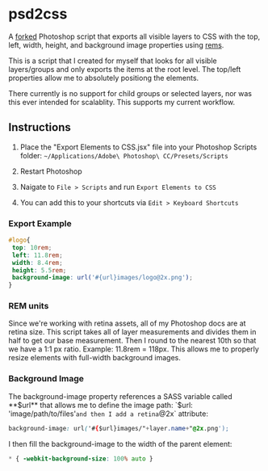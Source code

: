 psd2css
=======

A [forked](http://www.ps-scripts.com/bb/viewtopic.php?p=9745&sid=03d540b9a8788dee9a1f51d6539e0ee0#p9745) Photoshop script that exports all visible layers to CSS with the top, left, width, height, and background image properties using [rems](http://snook.ca/archives/html_and_css/font-size-with-rem).

This is a script that I created for myself that looks for all visible layers/groups and only exports the items at the root level. The top/left properties allow me to absolutely positiong the elements.

There currently is no support for child groups or selected layers, nor was this ever intended for scalablity. This supports my current workflow.

## Instructions

1. Place the "Export Elements to CSS.jsx" file into your Photoshop Scripts folder: `~/Applications/Adobe\ Photoshop\ CC/Presets/Scripts`

2. Restart Photoshop

3. Naigate to `File > Scripts` and run `Export Elements to CSS`

4. You can add this to your shortcuts via `Edit > Keyboard Shortcuts`



### Export Example

```css
#logo{
 top: 10rem;
 left: 11.8rem;
 width: 8.4rem;
 height: 5.5rem;
 background-image: url('#{url}images/logo@2x.png');
}
```

### REM units

Since we're working with retina assets, all of my Photoshop docs are at retina size. This script takes all of layer measurements and divides them in half to get our base measurement. Then I round to the nearest 10th so that we have a 1:1 px ratio. Example: 11.8rem = 118px. This allows me to properly resize elements with full-width background images.

### Background Image

The background-image property references a SASS variable called **$url** that allows me to define the image path: `$url: 'image/path/to/files'` and then I add a retina `@2x` attribute:

```css
background-image: url('#{$url}images/"+layer.name+"@2x.png');
```

I then fill the background-image to the width of the parent element:

```css
* { -webkit-background-size: 100% auto }
```
